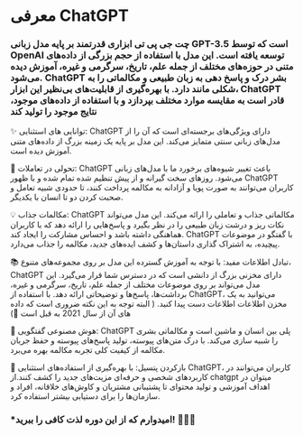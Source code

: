 # معرفی ChatGPT

### چت جی پی تی ابزاری قدرتمند بر پایه مدل زبانی GPT-3.5 است که توسط OpenAI توسعه یافته است. این مدل با استفاده از حجم بزرگی از داده‌های متنی در حوزه‌های مختلف از جمله علم، تاریخ، سرگرمی و غیره، آموزش دیده می‌شود. ChatGPT بشر درک و پاسخ دهی به زبان طبیعی و مکالماتی را به شکلی مانند دارد. با بهره‌گیری از قابلیت‌های بی‌نظیر این ابزار، ChatGPT قادر است به مقایسه موارد مختلف بپردازد و با استفاده از داده‌های موجود، نتایج موجود را تولید کند

✨ توانایی های استثنایی: ChatGPT دارای ویژگی‌های برجسته‌ای است که آن را از مدل‌های زبانی سنتی متمایز می‌کند. این مدل بر پایه یک زمینه بزرگ از داده‌های متنی آموزش دیده است.

🚀 تحولی در تعاملات: ChatGPT باعث تغییر شیوه‌های برخورد ما با مدل‌های زبانی می‌شود. روزهای سخت گیرانه و از پیش تنظیم شده تمام شده و با ظهور ChatGPT کاربران می‌توانند به صورت پویا و آزادانه به مکالمه پرداخت کنند، تا حدودی شبیه تعامل و صحبت کردن دو تا انسان با یکدیگر.

💡 مکالمات جذاب: ChatGPT مکالماتی جذاب و تعاملی را ارائه می‌کند. این مدل می‌تواند نکات ریز و درشت زبان طبیعی را در نظر بگیرد و پاسخ‌هایی را ارائه دهد که با کاربران هماهنگی داشته باشد و احساس مشارکت را ایجاد کند. ChatGPT با گفتگو در موضوعات پیچیده، به اشتراک گذاری داستان‌ها و کشف ایده‌های جدید، مکالمه را جذاب می‌دارد.

📚 تبادل اطلاعات مفید: با توجه به آموزش گسترده این مدل بر روی مجموعه‌های متنوع، ChatGPT دارای مخزنی بزرگ از دانشی است که در دسترس شما قرار می‌گیرد. این مدل می‌تواند بر روی موضوعات مختلف از جمله علم، تاریخ، سرگرمی و غیره، برداشت‌ها، پاسخ‌ها و توضیحاتی ارائه دهد. با استفاده از ChatGPT، می‌توانید به یک مخزن اطلاعات اطلاعات دست پیدا کنید. ( البته توجه به این نکته ضروری است که داده های آن از سال 2021 به قبل است 🧐)

💬 هوش مصنوعی گفتگویی: ChatGPT پلی بین انسان و ماشین است و مکالماتی بشری را شبیه سازی می‌کند. با درک متن‌های پیوسته، تولید پاسخ‌های پیوسته و حفظ جریان مکالمه از کیفیت کلی تجربه مکالمه بهره می‌برد.

🌟 بازکردن پتسیل: با بهره‌گیری از استفاده‌های استثنایی ChatGPT، کاربران می‌توانند در کاربردهای شخصی و حرفه‌ای مزیت‌های جدید را کشف کنند.از chatgpt  میتوان در اهداف آموزشی و تولید محتوای تا پشتیبانی مشتریان و کاوش‌های خلاقانه، افراد و سازمان‌ها را برای دستیابی بیشتر استفاده کرد.

### *امیدوارم که از این دوره لذت کافی را ببرید! 🌟🤖💬
